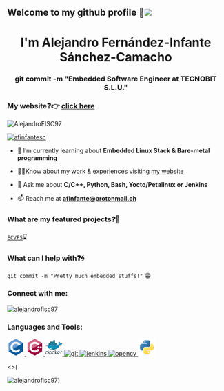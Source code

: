 ## Welcome to my github profile :eyes:<img src="https://raw.githubusercontent.com/iampavangandhi/iampavangandhi/master/gifs/Hi.gif" width="30px">

<h1 align="center">I'm Alejandro Fernández-Infante Sánchez-Camacho</h1>
<h3 align="center">git commit -m "Embedded Software Engineer at TECNOBIT S.L.U."</h3>

### My website:question::point_right: [click here](https://alejandrofisc97.github.io/)

<p align="left"> <img src="https://komarev.com/ghpvc/?username=AlejandroFISC97&label=Profile%20views&color=0e75b6&style=flat" alt="AlejandroFISC97" /> </p>

<p align="left"> <a href="https://twitter.com/afinfantesc" target="blank"><img src="https://img.shields.io/twitter/follow/afinfantesc?logo=twitter&style=for-the-badge" alt="afinfantesc" /></a> </p>

- 🌱 I’m currently learning about **Embedded Linux Stack & Bare-metal programming**

- 👨‍💻Know about my work & experiences visiting [my website](https://alejandrofisc97.github.io/)

- 💬 Ask me about **C/C++, Python, Bash, Yocto/Petalinux or Jenkins**

- 📫 Reach me at **afinfante@protonmail.ch**

### What are my featured projects:question::rocket:
<code>[ECVFS](https://github.com/AlejandroFISC97/ECVFS)</code>:hourglass:

### What can I help with:question::cyclone:
<code>git commit -m "Pretty much embedded stuffs!"</code> :grin:

<h3 align="left">Connect with me:</h3>
<p align="left">
<a href="https://linkedin.com/in/alejandrofisc97" target="blank"><img align="center" src="https://cdn.jsdelivr.net/npm/simple-icons@3.0.1/icons/linkedin.svg" alt="alejandrofisc97" height="30" width="40" /></a>
</p>

<h3 align="left">Languages and Tools:</h3>
<p align="left"> <a href="https://getbootstrap.com" target="_blank"> <a href="https://www.cprogramming.com/" target="_blank"> <img src="https://raw.githubusercontent.com/devicons/devicon/master/icons/c/c-original.svg" alt="c" width="40" height="40"/> </a> <a href="https://www.w3schools.com/cpp/" target="_blank"> <img src="https://raw.githubusercontent.com/devicons/devicon/master/icons/cplusplus/cplusplus-original.svg" alt="cplusplus" width="40" height="40"/> </a> <a href="https://www.docker.com/" target="_blank"> <img src="https://raw.githubusercontent.com/devicons/devicon/master/icons/docker/docker-original-wordmark.svg" alt="docker" width="40" height="40"/> </a> <a href="https://git-scm.com/" target="_blank"> <img src="https://www.vectorlogo.zone/logos/git-scm/git-scm-icon.svg" alt="git" width="40" height="40"/> </a> <a href="https://www.jenkins.io" target="_blank"> <img src="https://www.vectorlogo.zone/logos/jenkins/jenkins-icon.svg" alt="jenkins" width="40" height="40"/> </a> <a href="https://opencv.org/" target="_blank"> <img src="https://www.vectorlogo.zone/logos/opencv/opencv-icon.svg" alt="opencv" width="40" height="40"/> </a> <a href="https://www.python.org" target="_blank"> <img src="https://raw.githubusercontent.com/devicons/devicon/master/icons/python/python-original.svg" alt="python" width="40" height="40"/> </a> </p>

<>(<p><img align="left" src="https://github-readme-stats.vercel.app/api?username=alejandrofisc97&show_icons=true&locale=en" alt="alejandrofisc97" /></p>)
